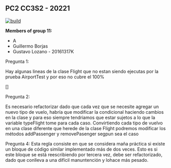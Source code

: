 ## PC2 CC3S2 - 20221

[![build](https://github.com/glozanoa/pc2-cc3s2-group11/actions/workflows/build.yml/badge.svg?branch=master)](https://github.com/glozanoa/pc2-cc3s2-group11/actions/workflows/build.yml)


**Members of group 11:**  
* A
* Guillermo Borjas
* Gustavo Lozano - 20161317K

Pregunta 1:

Hay algunas lineas de la clase Flight que no estan siendo ejecutas por la prueba AirportTest y por eso no cubre el 100%

[]

Pregunta 2:

Es necesario refactorizar dado que cada vez que se necesite agregar un nuevo tipo de vuelo, habría que modificar la condicional haciendo cambios en la clase y para eso siempre tendriamos que estar sujetos a lo que la variable typeFlight tome para cada caso. Convirtiendo cada tipo de vuelvo en una clase diferente que herede de la clase Flight podremos modificar los métodos addPassenger y removePasenger segpun sea el caso


Pregunta 4:
Esta regla consiste en que se considera maña práctica si existe un bloque de código similar implementado más de dos veces. Esto es si este bloque se está reescribiendo por tercera vez, debe ser refactorizado, dado que conlleva a una difícil manuntención y lohace más pesado.
